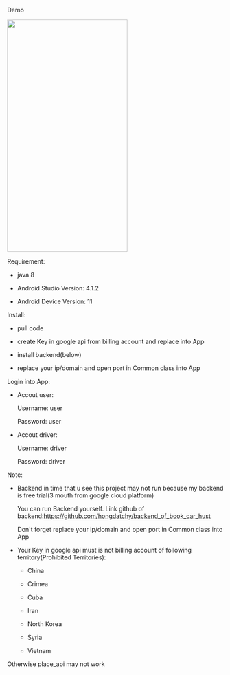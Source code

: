 Demo

<img src="https://github.com/hongdatchy/book_car_hust_android/blob/master/(4.1)%20Video%20demo%20ch%C6%B0%C6%A1ng%20tr%C3%ACnh%20%E1%BB%A9ng%20d%E1%BB%A5ng%20Android.gif" width="280" height="540" />


Requirement: 
-	java 8

-	Android Studio Version: 4.1.2

-	Android Device Version: 11

Install: 
-	pull code

-	create Key in google api from billing account and replace into App

-	install backend(below) 

-	replace your ip/domain and open port in Common class into App

Login into App: 
-	Accout user:

	  Username: user
	  
	  Password: user
	  
-	Accout driver:

	  Username: driver
	  
	  Password: driver

Note: 
-	Backend in time that u see this project may not run because my backend is free trial(3 mouth from google cloud platform)

	You can run Backend yourself. Link github of backend:https://github.com/hongdatchy/backend_of_book_car_hust
	
	Don't forget replace your ip/domain and open port in Common class into App

-	Your Key in google api must is not billing account of following territory(Prohibited Territories):

	- China

	- Crimea

	- Cuba

	- Iran

	- North Korea

	- Syria

	- Vietnam

Otherwise place_api may not work